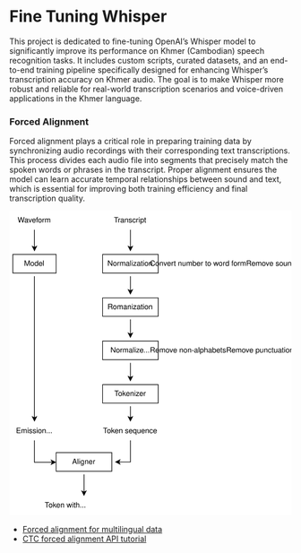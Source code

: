 # Fine Tuning Whisper
This project is dedicated to fine-tuning OpenAI’s Whisper model to significantly improve its performance on Khmer (Cambodian) speech recognition tasks. It includes custom scripts, curated datasets, and an end-to-end training pipeline specifically designed for enhancing Whisper’s transcription accuracy on Khmer audio. The goal is to make Whisper more robust and reliable for real-world transcription scenarios and voice-driven applications in the Khmer language.

### Forced Alignment
Forced alignment plays a critical role in preparing training data by synchronizing audio recordings with their corresponding text transcriptions. This process divides each audio file into segments that precisely match the spoken words or phrases in the transcript. Proper alignment ensures the model can learn accurate temporal relationships between sound and text, which is essential for improving both training efficiency and final transcription quality.

![Diagram illustrates the process of alignment for multilingual](images/alignement-Page-2.drawio3.svg)

- [Forced alignment for multilingual data](https://docs.pytorch.org/audio/main/tutorials/forced_alignment_for_multilingual_data_tutorial.html)
- [CTC forced alignment API tutorial](https://docs.pytorch.org/audio/main/tutorials/ctc_forced_alignment_api_tutorial.html)